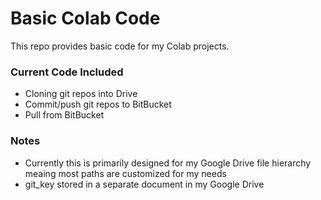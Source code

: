 # Basic Colab Code #

This repo provides basic code for my Colab projects.

### Current Code Included ###

* Cloning git repos into Drive
* Commit/push git repos to BitBucket
* Pull from BitBucket

### Notes ###
* Currently this is primarily designed for my Google Drive file hierarchy meaing most paths are customized for my needs
* git_key stored in a separate document in my Google Drive